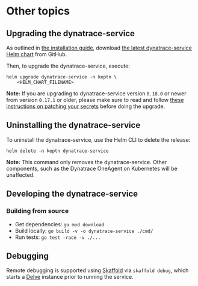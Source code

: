 # Other topics
 
 
## Upgrading the dynatrace-service

As outlined in [the installation guide](installation.md#1-download-the-latest-dynatrace-service-helm-chart), download [the latest dynatrace-service Helm chart](https://github.com/keptn-contrib/dynatrace-service/releases/latest/) from GitHub.

Then, to upgrade the dynatrace-service, execute:

```console
helm upgrade dynatrace-service -n keptn \
    <HELM_CHART_FILENAME>
```

**Note:** If you are upgrading to dynatrace-service version `0.18.0` or newer from version `0.17.1` or older, please make sure to read and follow [these instructions on patching your secrets](patching-dynatrace-secrets.md) before doing the upgrade.


## Uninstalling the dynatrace-service

To uninstall the dynatrace-service, use the Helm CLI to delete the release:

```console
helm delete -n keptn dynatrace-service
```

**Note:** This command only removes the dynatrace-service. Other components, such as the Dynatrace OneAgent on Kubernetes will be unaffected.


## Developing the dynatrace-service


### Building from source

* Get dependencies: `go mod download`
* Build locally: `go build -v -o dynatrace-service ./cmd/`
* Run tests: `go test -race -v ./...`


## Debugging

Remote debugging is supported using [Skaffold](https://skaffold.dev/) via `skaffold debug`, which starts a [Delve](https://github.com/go-delve/delve) instance prior to running the service.
